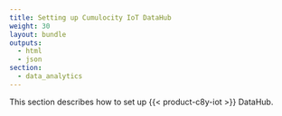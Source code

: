 ```yaml
---
title: Setting up Cumulocity IoT DataHub
weight: 30
layout: bundle
outputs:
  - html
  - json
section: 
  - data_analytics
---
```


This section describes how to set up {{< product-c8y-iot >}} DataHub.
